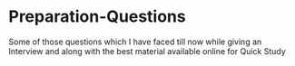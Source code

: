 # Preparation-Questions
Some of those questions which I have faced till now while giving an Interview and along with the best material available online for Quick Study
